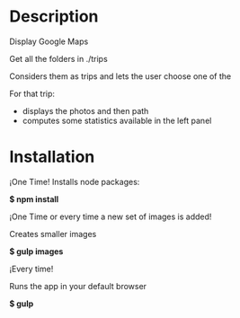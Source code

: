 # Description

Display Google Maps

Get all the folders in ./trips

Considers them as trips and lets the user choose one of the

For that trip:
* displays the photos and then path
* computes some statistics available in the left panel

# Installation

¡One Time!
Installs node packages:

**$ npm install**

¡One Time or every time a new set of images is added!

Creates smaller images

**$ gulp images**

¡Every time!

Runs the app in your default browser

**$ gulp**